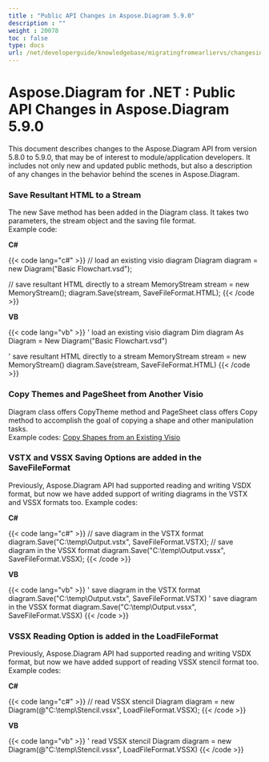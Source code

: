 ```yaml
---
title : "Public API Changes in Aspose.Diagram 5.9.0" 
description : "" 
weight : 20078 
toc : false
type: docs
url: /net/developerguide/knowledgebase/migratingfromearliervs/changesin5xx/public+api+changes+in+aspose.diagram+5.9.0/
---
```


# Aspose.Diagram for .NET : Public API Changes in Aspose.Diagram 5.9.0


This document describes changes to the Aspose.Diagram API from version 5.8.0 to 5.9.0, that may be of interest to module/application developers. It includes not only new and updated public methods, but also a description of any changes in the behavior behind the scenes in Aspose.Diagram.

### Save Resultant HTML to a Stream 

The new Save method has been added in the Diagram class. It takes two parameters, the stream object and the saving file format.  
Example code:

**C#**

{{< code lang="c#" >}}
// load an existing visio diagram
Diagram diagram = new Diagram("Basic Flowchart.vsd");

// save resultant HTML directly to a stream
MemoryStream stream = new MemoryStream();
diagram.Save(stream, SaveFileFormat.HTML);
{{< /code >}}

**VB**

{{< code lang="vb" >}}
' load an existing visio diagram
Dim diagram As Diagram = New Diagram("Basic Flowchart.vsd")

' save resultant HTML directly to a stream
MemoryStream stream = new MemoryStream()
diagram.Save(stream, SaveFileFormat.HTML)
{{< /code >}}

### Copy Themes and PageSheet from Another Visio 

Diagram class offers CopyTheme method and PageSheet class offers Copy method to accomplish the goal of copying a shape and other manipulation tasks.  
Example codes: [Copy Shapes from an Existing Visio](http://www.aspose.com/docs/display/diagramnet/Copy+Shapes+from+an+Existing+Visio)

### VSTX and VSSX Saving Options are added in the SaveFileFormat

Previously, Aspose.Diagram API had supported reading and writing VSDX format, but now we have added support of writing diagrams in the VSTX and VSSX formats too. Example codes:

**C#**

{{< code lang="c#" >}}
// save diagram in the VSTX format
diagram.Save("C:\\temp\\Output.vstx", SaveFileFormat.VSTX);
// save diagram in the VSSX format
diagram.Save("C:\\temp\\Output.vssx", SaveFileFormat.VSSX);
{{< /code >}}

**VB**

{{< code lang="vb" >}}
' save diagram in the VSTX format
diagram.Save("C:\\temp\\Output.vstx", SaveFileFormat.VSTX)
' save diagram in the VSSX format
diagram.Save("C:\\temp\\Output.vssx", SaveFileFormat.VSSX)
{{< /code >}}

### VSSX Reading Option is added in the LoadFileFormat

Previously, Aspose.Diagram API had supported reading and writing VSDX format, but now we have added support of reading VSSX stencil format too. Example codes:

**C#**

{{< code lang="c#" >}}
// read VSSX stencil
Diagram diagram = new Diagram(@"C:\temp\Stencil.vssx", LoadFileFormat.VSSX);
{{< /code >}}

**VB**

{{< code lang="vb" >}}
' read VSSX stencil
Diagram diagram = new Diagram(@"C:\temp\Stencil.vssx", LoadFileFormat.VSSX)
{{< /code >}}

